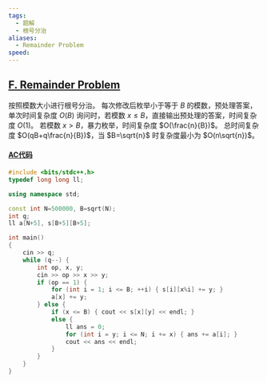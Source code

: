 ```yaml
---
tags:
  - 题解
  - 根号分治
aliases:
  - Remainder Problem
speed:
---
```

## [F. Remainder Problem](https://codeforces.com/problemset/problem/1207/F)

按照模数大小进行根号分治。
每次修改后枚举小于等于 $B$ 的模数，预处理答案，单次时间复杂度 $O(B)$
询问时，若模数 $x\leq B$，直接输出预处理的答案，时间复杂度 $O(1)$。
若模数 $x>B$，暴力枚举，时间复杂度 $O(\frac{n}{B})$。
总时间复杂度 $O(qB+q\frac{n}{B})$，当 $B=\sqrt{n}$ 时复杂度最小为 $O(n\sqrt{n})$。

#### [AC代码](https://codeforces.com/problemset/submission/1207/279398950)

```cpp
#include <bits/stdc++.h>
typedef long long ll;

using namespace std;

const int N=500000, B=sqrt(N);
int q;
ll a[N+5], s[B+5][B+5];

int main()
{
	cin >> q;
	while (q--) {
		int op, x, y;
		cin >> op >> x >> y;
		if (op == 1) {
			for (int i = 1; i <= B; ++i) { s[i][x%i] += y; }
			a[x] += y;
		} else {
			if (x <= B) { cout << s[x][y] << endl; }
			else {
				ll ans = 0;
				for (int i = y; i <= N; i += x) { ans += a[i]; }
				cout << ans << endl;
			}
		}
	}
}
```
